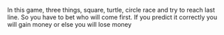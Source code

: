 In this game, three things, square, turtle, circle race and try to reach last line. So you have to bet who will come first. If you predict it correctly you will gain money or else you will lose money
